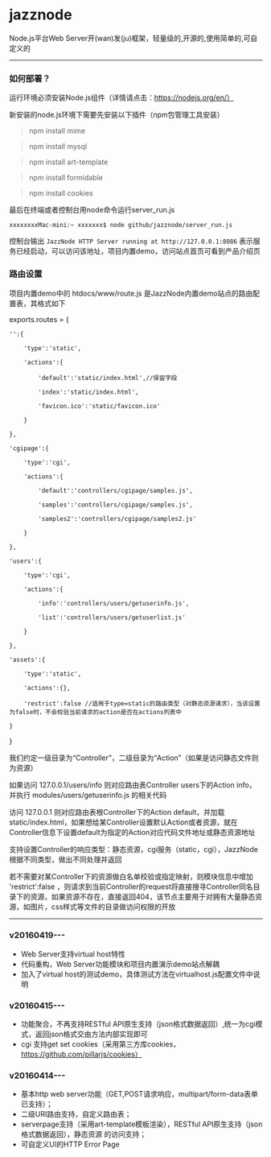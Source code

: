 # jazznode
Node.js平台Web Server开(wan)发(ju)框架，轻量级的,开源的,使用简单的,可自定义的

***

### 如何部署？

运行环境必须安装Node.js组件（详情请点击：https://nodejs.org/en/）

新安装的node.js环境下需要先安装以下插件（npm包管理工具安装）

> npm install mime

> npm install mysql

> npm install art-template

> npm install formidable

> npm install cookies

最后在终端或者控制台用node命令运行server_run.js

`xxxxxxxxMac-mini:~ xxxxxxx$ node github/jazznode/server_run.js`

控制台输出 `JazzNode HTTP Server running at http://127.0.0.1:8086` 表示服务已经启动，可以访问该地址，项目内置demo，访问站点首页可看到产品介绍页

### 路由设置

项目内置demo中的 htdocs/www/route.js 是JazzNode内置demo站点的路由配置表，其格式如下

exports.routes = {

    '':{

        'type':'static',

        'actions':{

            'default':'static/index.html',//保留字段

            'index':'static/index.html',

            'favicon.ico':'static/favicon.ico'

        }

    },

    'cgipage':{

        'type':'cgi',

        'actions':{

            'default':'controllers/cgipage/samples.js',

            'samples':'controllers/cgipage/samples.js',

            'samples2':'controllers/cgipage/samples2.js'

        }

    },

    'users':{

        'type':'cgi',

        'actions':{

            'info':'controllers/users/getuserinfo.js',

            'list':'controllers/users/getuserlist.js'

        }

    },

    'assets':{

        'type':'static',

        'actions':{},

        'restrict':false //适用于type=static的路由类型（对静态资源请求），当该设置为false时，不会校验当前请求的action是否在actions列表中

    }

}


我们约定一级目录为“Controller”，二级目录为“Action”（如果是访问静态文件则为资源）

如果访问 127.0.0.1/users/info  则对应路由表Controller users下的Action info，并执行 modules/users/getuserinfo.js 的相关代码

访问 127.0.0.1  则对应路由表根Controller下的Action default，并加载static/index.html，如果想给某Controller设置默认Action或者资源，就在Controller信息下设置default为指定的Action对应代码文件地址或静态资源地址

支持设置Controller的响应类型：静态资源，cgi服务（static，cgi），JazzNode根据不同类型，做出不同处理并返回

若不需要对某Controller下的资源做白名单校验或指定映射，则模块信息中增加 'restrict':false ，则请求到当前Controller的request将直接搜寻Controller同名目录下的资源，如果资源不存在，直接返回404，该节点主要用于对拥有大量静态资源，如图片，css样式等文件的目录做访问权限的开放

***

### v20160419---
* Web Server支持virtual host特性
* 代码重构，Web Server功能模块和项目内置演示demo站点解耦
* 加入了virtual host的测试demo，具体测试方法在virtualhost.js配置文件中说明


### v20160415---
* 功能聚合，不再支持RESTful API原生支持（json格式数据返回）,统一为cgi模式，返回json格式交由方法内部实现即可
* cgi 支持get set cookies（采用第三方库cookies，https://github.com/pillarjs/cookies）

### v20160414---
* 基本http web server功能（GET,POST请求响应，multipart/form-data表单已支持）；
* 二级URI路由支持，自定义路由表；
* serverpage支持（采用art-template模板渲染），RESTful API原生支持（json格式数据返回），静态资源 的访问支持；
* 可自定义UI的HTTP Error Page

